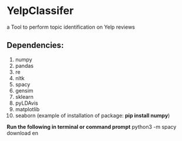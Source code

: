 # YelpClassifer
a Tool to perform topic identification on Yelp reviews

## Dependencies:
1. numpy
2. pandas
3. re
4. nltk
5. spacy
6. gensim
7. sklearn
8. pyLDAvis
9. matplotlib
10. seaborn
(example of installation of package: **pip install numpy**)

**Run the following in terminal or command prompt**
python3 -m spacy download en

